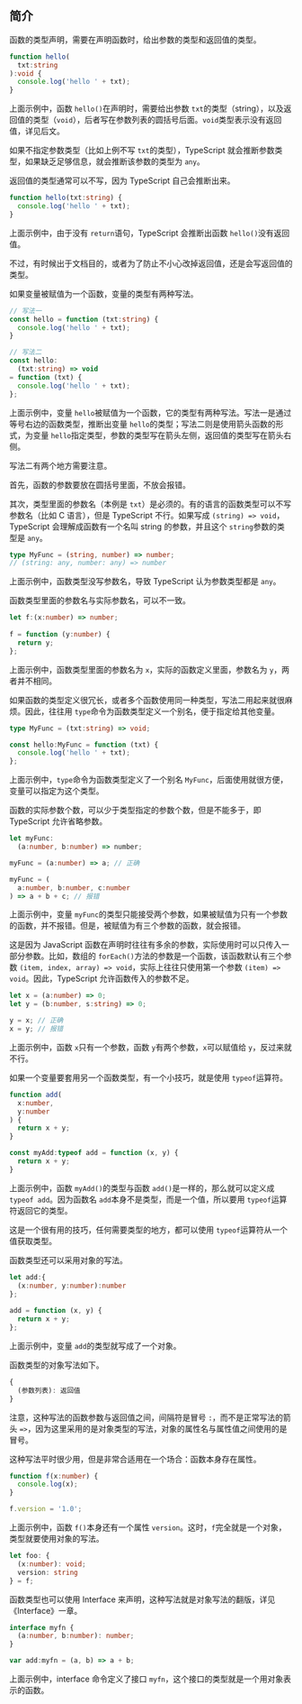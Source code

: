 ## 简介

函数的类型声明，需要在声明函数时，给出参数的类型和返回值的类型。

```typescript
function hello(
  txt:string
):void {
  console.log('hello ' + txt);
}
```

上面示例中，函数 `hello()`在声明时，需要给出参数 `txt`的类型（string），以及返回值的类型（`void`），后者写在参数列表的圆括号后面。`void`类型表示没有返回值，详见后文。

如果不指定参数类型（比如上例不写 `txt`的类型），TypeScript 就会推断参数类型，如果缺乏足够信息，就会推断该参数的类型为 `any`。

返回值的类型通常可以不写，因为 TypeScript 自己会推断出来。

```typescript
function hello(txt:string) {
  console.log('hello ' + txt);
}
```

上面示例中，由于没有 `return`语句，TypeScript 会推断出函数 `hello()`没有返回值。

不过，有时候出于文档目的，或者为了防止不小心改掉返回值，还是会写返回值的类型。

如果变量被赋值为一个函数，变量的类型有两种写法。

```typescript
// 写法一
const hello = function (txt:string) {
  console.log('hello ' + txt);
}

// 写法二
const hello:
  (txt:string) => void
= function (txt) {
  console.log('hello ' + txt);
};
```

上面示例中，变量 `hello`被赋值为一个函数，它的类型有两种写法。写法一是通过等号右边的函数类型，推断出变量 `hello`的类型；写法二则是使用箭头函数的形式，为变量 `hello`指定类型，参数的类型写在箭头左侧，返回值的类型写在箭头右侧。

写法二有两个地方需要注意。

首先，函数的参数要放在圆括号里面，不放会报错。

其次，类型里面的参数名（本例是 `txt`）是必须的。有的语言的函数类型可以不写参数名（比如 C 语言），但是 TypeScript 不行。如果写成 `(string) => void`，TypeScript 会理解成函数有一个名叫 string 的参数，并且这个 `string`参数的类型是 `any`。

```typescript
type MyFunc = (string, number) => number;
// (string: any, number: any) => number
```

上面示例中，函数类型没写参数名，导致 TypeScript 认为参数类型都是 `any`。

函数类型里面的参数名与实际参数名，可以不一致。

```typescript
let f:(x:number) => number;
 
f = function (y:number) {
  return y;
};
```

上面示例中，函数类型里面的参数名为 `x`，实际的函数定义里面，参数名为 `y`，两者并不相同。

如果函数的类型定义很冗长，或者多个函数使用同一种类型，写法二用起来就很麻烦。因此，往往用 `type`命令为函数类型定义一个别名，便于指定给其他变量。

```typescript
type MyFunc = (txt:string) => void;

const hello:MyFunc = function (txt) {
  console.log('hello ' + txt);
};
```

上面示例中，`type`命令为函数类型定义了一个别名 `MyFunc`，后面使用就很方便，变量可以指定为这个类型。

函数的实际参数个数，可以少于类型指定的参数个数，但是不能多于，即 TypeScript 允许省略参数。

```typescript
let myFunc:
  (a:number, b:number) => number;

myFunc = (a:number) => a; // 正确

myFunc = (
  a:number, b:number, c:number
) => a + b + c; // 报错
```

上面示例中，变量 `myFunc`的类型只能接受两个参数，如果被赋值为只有一个参数的函数，并不报错。但是，被赋值为有三个参数的函数，就会报错。

这是因为 JavaScript 函数在声明时往往有多余的参数，实际使用时可以只传入一部分参数。比如，数组的 `forEach()`方法的参数是一个函数，该函数默认有三个参数 `(item, index, array) => void`，实际上往往只使用第一个参数 `(item) => void`。因此，TypeScript 允许函数传入的参数不足。

```typescript
let x = (a:number) => 0;
let y = (b:number, s:string) => 0;

y = x; // 正确
x = y; // 报错
```

上面示例中，函数 `x`只有一个参数，函数 `y`有两个参数，`x`可以赋值给 `y`，反过来就不行。

如果一个变量要套用另一个函数类型，有一个小技巧，就是使用 `typeof`运算符。

```typescript
function add(
  x:number,
  y:number
) {
  return x + y;
}

const myAdd:typeof add = function (x, y) {
  return x + y;
}
```

上面示例中，函数 `myAdd()`的类型与函数 `add()`是一样的，那么就可以定义成 `typeof add`。因为函数名 `add`本身不是类型，而是一个值，所以要用 `typeof`运算符返回它的类型。

这是一个很有用的技巧，任何需要类型的地方，都可以使用 `typeof`运算符从一个值获取类型。

函数类型还可以采用对象的写法。

```typescript
let add:{
  (x:number, y:number):number
};
 
add = function (x, y) {
  return x + y;
};
```

上面示例中，变量 `add`的类型就写成了一个对象。

函数类型的对象写法如下。

```typescript
{
  (参数列表): 返回值
}
```

注意，这种写法的函数参数与返回值之间，间隔符是冒号 `:`，而不是正常写法的箭头 `=>`，因为这里采用的是对象类型的写法，对象的属性名与属性值之间使用的是冒号。

这种写法平时很少用，但是非常合适用在一个场合：函数本身存在属性。

```typescript
function f(x:number) {
  console.log(x);
}

f.version = '1.0';
```

上面示例中，函数 `f()`本身还有一个属性 `version`。这时，`f`完全就是一个对象，类型就要使用对象的写法。

```typescript
let foo: {
  (x:number): void;
  version: string
} = f;
```

函数类型也可以使用 Interface 来声明，这种写法就是对象写法的翻版，详见《Interface》一章。

```typescript
interface myfn {
  (a:number, b:number): number;
}

var add:myfn = (a, b) => a + b;
```

上面示例中，interface 命令定义了接口 `myfn`，这个接口的类型就是一个用对象表示的函数。
